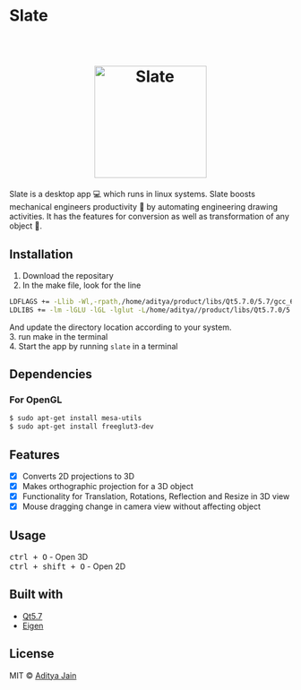 # Slate

<h1 align="center">
  <br>
  <img src="https://preview.ibb.co/gNOfEx/logo.jpg" alt="Slate" width="200">
</h1>

Slate is a desktop app :computer: which runs in linux systems. Slate boosts mechanical engineers productivity :rocket: by automating engineering drawing activities.
It has the features for conversion as well as transformation of any object :raised_hands:.

<!-- # Demo
<br>


<img src="https://j.gifs.com/BBqE8Y.gif"> -->

## Installation

1. Download the repositary<br>
2. In the make file, look for the line
```sh
LDFLAGS += -Llib -Wl,-rpath,/home/aditya/product/libs/Qt5.7.0/5.7/gcc_64/lib
LDLIBS += -lm -lGLU -lGL -lglut -L/home/aditya//product/libs/Qt5.7.0/5.7/gcc_64/lib $(SUBLIBS) -lQt5Widgets -lQt5Gui -lQt5Core -lpthread -L/usr/lib64 -lm
```
And update the directory location according to your system.<br>
3. run make in the terminal<br>
4. Start the app by running `slate` in a terminal

## Dependencies

### For OpenGL
```sh
$ sudo apt-get install mesa-utils
$ sudo apt-get install freeglut3-dev
```

## Features

- [x] Converts 2D projections to 3D
- [x] Makes orthographic projection for a 3D object
- [x] Functionality for Translation, Rotations, Reflection and Resize in 3D view 
- [x] Mouse dragging change in camera view without affecting object

## Usage
<kbd>ctrl + O</kbd> - Open 3D<br>
<kbd>ctrl + shift + O</kbd> - Open 2D

## Built with
- [Qt5.7](https://www1.qt.io/qt5-7/)<br>
- [Eigen](http://eigen.tuxfamily.org/)<br>


## License

MIT  © [Aditya Jain](http://iitd.info/ankitjha)
